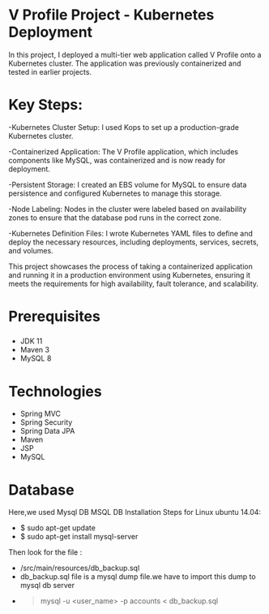 # V Profile Project - Kubernetes Deployment
In this project, I deployed a multi-tier web application called V Profile onto a Kubernetes cluster. The application was previously containerized and tested in earlier projects.

# Key Steps:
-Kubernetes Cluster Setup: I used Kops to set up a production-grade Kubernetes cluster.

-Containerized Application: The V Profile application, which includes components like MySQL, was containerized and is now ready for deployment.

-Persistent Storage: I created an EBS volume for MySQL to ensure data persistence and configured Kubernetes to manage this storage.

-Node Labeling: Nodes in the cluster were labeled based on availability zones to ensure that the database pod runs in the correct zone.

-Kubernetes Definition Files: I wrote Kubernetes YAML files to define and deploy the necessary resources, including deployments, services, secrets, and volumes.

This project showcases the process of taking a containerized application and running it in a production environment using Kubernetes, ensuring it meets the requirements for high availability, fault tolerance, and scalability.
# Prerequisites
#####
- JDK 11
- Maven 3
- MySQL 8 

# Technologies 
- Spring MVC
- Spring Security
- Spring Data JPA
- Maven
- JSP
- MySQL
# Database
Here,we used Mysql DB 
MSQL DB Installation Steps for Linux ubuntu 14.04:
- $ sudo apt-get update
- $ sudo apt-get install mysql-server

Then look for the file :
- /src/main/resources/db_backup.sql
- db_backup.sql file is a mysql dump file.we have to import this dump to mysql db server
- > mysql -u <user_name> -p accounts < db_backup.sql
